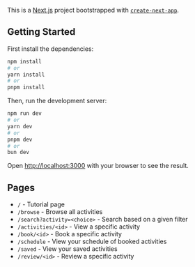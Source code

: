 This is a [Next.js](https://nextjs.org/) project bootstrapped with [`create-next-app`](https://github.com/vercel/next.js/tree/canary/packages/create-next-app).

## Getting Started

First install the dependencies:

```bash
npm install
# or
yarn install
# or 
pnpm install
```

Then, run the development server:

```bash
npm run dev
# or
yarn dev
# or
pnpm dev
# or
bun dev
```

Open [http://localhost:3000](http://localhost:3000) with your browser to see the result.

## Pages

- `/` - Tutorial page
- `/browse` - Browse all activities
- `/search?activity=<choice>` - Search based on a given filter
- `/activities/<id>` - View a specific activity
- `/book/<id>` - Book a specific activity
- `/schedule` - View your schedule of booked activities
- `/saved` - View your saved activities
- `/review/<id>` - Review a specific activity

